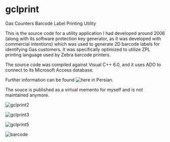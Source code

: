 # gclprint
Gas Counters Barcode Label Printing Utility

This is the source code for a utility application I had developed around 2006 (along with its software protection key generator, as it was developed with commercial intentions) which was used to generate 2D barcode labels for identifying Gas customers. It was specifically optimized to utilize ZPL printing language used by Zebra barcode printers.

The source code was compiled against Visual C++ 6.0, and it uses ADO to connect to its Microsoft Access database.

Further information can be found ![here](http://arakara.gozir.com/weblog/?p=60) in Persian.

The souce is published as a virtual memento for myself and is not maintained anymore.

![gclprint2](https://user-images.githubusercontent.com/582212/94848722-4441be80-0431-11eb-840c-cf3769cdf89f.gif)

![gclprint3](https://user-images.githubusercontent.com/582212/94848727-460b8200-0431-11eb-8553-4c7fd85c3921.gif)

![gclprint5](https://user-images.githubusercontent.com/582212/94848733-46a41880-0431-11eb-9a7a-04053b434b76.gif)

![barcode](https://user-images.githubusercontent.com/582212/94848736-47d54580-0431-11eb-9451-dcd13f404cc3.jpg)

